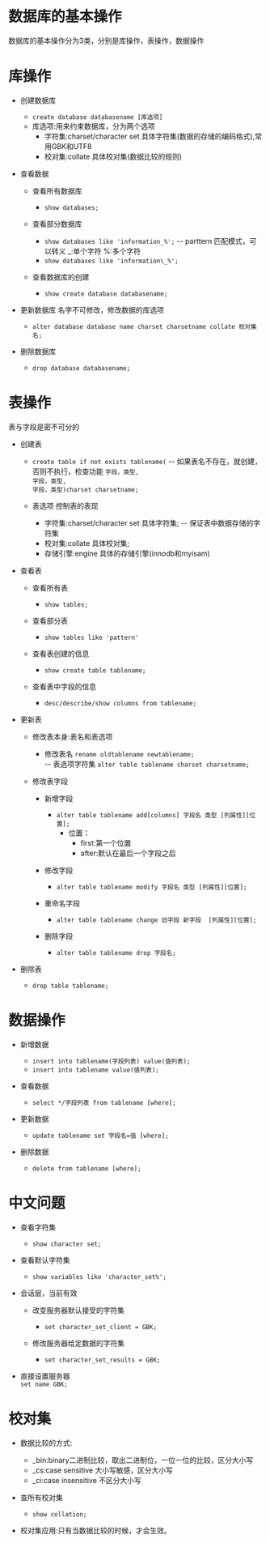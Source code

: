# 数据库的基本操作
数据库的基本操作分为3类，分别是库操作，表操作，数据操作  

# 库操作  
- 创建数据库  
    - `create database databasename [库选项]`  
    - 库选项:用来约束数据库，分为两个选项   
        - 字符集:charset/character set 具体字符集(数据的存储的编码格式),常用GBK和UTF8  
        - 校对集:collate 具体校对集(数据比较的规则)  

- 查看数据  
    - 查看所有数据库  
        - `show databases;`  

    - 查看部分数据库  
        - `show databases like 'information_%';`  -- parttern 匹配模式，可以转义 _:单个字符 %:多个字符  
        - `show databases like 'information\_%';`  

    - 查看数据库的创建
        - `show create database databasename;`

- 更新数据库 名字不可修改，修改数据的库选项   
    - `alter database database name charset charsetname collate 校对集名;`  

- 删除数据库  
    - `drop database databasename;`  
  
# 表操作  
表与字段是密不可分的  
- 创建表  
    - `create table if not exists tablename(`  -- 如果表名不存在，就创建，否则不执行，检查功能
        `字段，类型,`  
        `字段，类型,`  
        `字段，类型)charset charsetname;`  

    - 表选项 控制表的表现  
        - 字符集:charset/character set 具体字符集; -- 保证表中数据存储的字符集  
        - 校对集:collate 具体校对集;  
        - 存储引擎:engine 具体的存储引擎(innodb和myisam)  

- 查看表  
    - 查看所有表  
        - `show tables;`  
    
    - 查看部分表  
        - `show tables like 'pattern'`  
    
    - 查看表创建的信息  
        - `show create table tablename;`  

    - 查看表中字段的信息  
        - `desc/describe/show columns from tablename;`

- 更新表  
    - 修改表本身:表名和表选项  
        - 修改表名 `rename oldtablename newtablename;`  
        -- 表选项字符集 `alter table tablename charset charsetname;`  

    - 修改表字段  
        - 新增字段  
            - `alter table tablename add[columns] 字段名 类型 [列属性][位置];`  
                - 位置：  
                    - first:第一个位置  
                    - after:默认在最后一个字段之后  
        - 修改字段  
            - `alter table tablename modify 字段名 类型 [列属性][位置];`  

        - 重命名字段  
            - `alter table tablename change 旧字段 新字段  [列属性][位置];`   

        - 删除字段  
            - `alter table tablename drop 字段名;`  

- 删除表  
    - `drop table tablename;`  

# 数据操作  
- 新增数据  
    - `insert into tablename(字段列表) value(值列表);`  
    - `insert into tablename value(值列表);`  

- 查看数据  
    - `select */字段列表 from tablename [where];`  

- 更新数据  
    - `update tablename set 字段名=值 [where];`  

- 删除数据  
    - `delete from tablename [where];`  

# 中文问题  
- 查看字符集  
    - `show character set;`  

- 查看默认字符集  
    - `show variables like 'character_set%';`

- 会话层，当前有效
    - 改变服务器默认接受的字符集   
        - `set character_set_client = GBK;`  

    - 修改服务器给定数据的字符集  
        - `set character_set_results = GBK;`  

- 直接设置服务器  
    `set name GBK;`

# 校对集
- 数据比较的方式:
    - _bin:binary二进制比较，取出二进制位，一位一位的比较，区分大小写  
    - _cs:case sensitive 大小写敏感，区分大小写  
    - _ci:case insensitive 不区分大小写

- 查所有校对集
    - `show collation;`  

- 校对集应用:只有当数据比较的时候，才会生效。 
